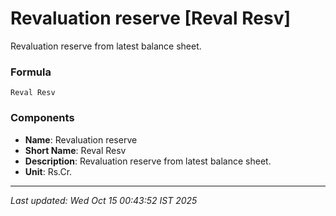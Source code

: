 # Revaluation reserve [Reval Resv]
Revaluation reserve from latest balance sheet.

### Formula
```text
Reval Resv
```


### Components
- **Name**: Revaluation reserve
- **Short Name**: Reval Resv
- **Description**: Revaluation reserve from latest balance sheet.
- **Unit**: Rs.Cr.

---
*Last updated: Wed Oct 15 00:43:52 IST 2025*
